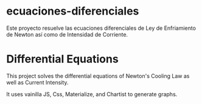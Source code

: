 # ecuaciones-diferenciales
Este proyecto resuelve las ecuaciones diferenciales de Ley de Enfriamiento de Newton así como de Intensidad de Corriente.

# Differential Equations

This project solves the differential equations of Newton's Cooling Law as well as Current Intensity.

It uses vainilla JS, Css, Materialize, and Chartist to generate graphs.
